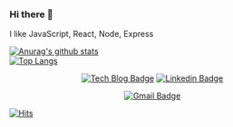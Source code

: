 ### Hi there 👋

I like JavaScript, React, Node, Express

<!--
https://github.com/anuraghazra/github-readme-stats
-->
[![Anurag's github stats](https://github-readme-stats.vercel.app/api?username=Yuni-Q&show_icons=true&title_color=fff&bg_color=000&icon_color=fff&hide_title=true&text_color=fff)](https://github.com/anuraghazra/github-readme-stats)
<br />
[![Top Langs](https://github-readme-stats.vercel.app/api/top-langs/?username=Yuni-Q&hide=html&layout=compact)](https://github.com/anuraghazra/github-readme-stats)

<div align=center>

  [![Tech Blog Badge](http://img.shields.io/badge/-Tech%20blog-black?style=flat-square&logo=github&link=http://yuni-q.github.io/)](http://yuni-q.github.io/) 
  [![Linkedin Badge](https://img.shields.io/badge/-LinkedIn-blue?style=flat-square&logo=Linkedin&logoColor=white&link=https://www.linkedin.com/in/yuni-q/)](https://www.linkedin.com/in/yuni-q/) 
  <!--
  [![Youtube Badge](https://img.shields.io/badge/Youtube-ff0000?style=flat-square&logo=youtube&link=https://www.youtube.com/channel/UC6cioPayJA8oYqMFtbpvZzw?view_as=subscriber)](https://www.youtube.com/channel/UC6cioPayJA8oYqMFtbpvZzw?view_as=subscriber) 
  [![Facebook Badge](https://img.shields.io/badge/-Facebook-1877f2?style=flat-square&logo=facebook&logoColor=white&link=https://www.facebook.com/yuniq/)](https://www.facebook.com/yuniq/) 
  [![Instagram Badge](https://img.shields.io/badge/-Instagram-dd2a7b?style=flat-square&logo=instagram&logoColor=white&link=https://www.instagram.com/yuni__q/)](https://www.instagram.com/yuni__q/) 
-->
  [![Gmail Badge](https://img.shields.io/badge/-Gmail-d14836?style=flat-square&logo=Gmail&logoColor=white&link=mailto:lyh6425@gmail.com)](mailto:lyh6425@gmail.com)

</div>



<!--
https://hits.seeyoufarm.com/
-->
[![Hits](https://hits.seeyoufarm.com/api/count/incr/badge.svg?url=https%3A%2F%2Fgithub.com%2FYuni-Q)](https://hits.seeyoufarm.com)


<!--
**Yuni-Q/Yuni-Q** is a ✨ _special_ ✨ repository because its `README.md` (this file) appears on your GitHub profile.

Here are some ideas to get you started:

- 🔭 I’m currently working on ...
- 🌱 I’m currently learning ...
- 👯 I’m looking to collaborate on ...
- 🤔 I’m looking for help with ...
- 💬 Ask me about ...
- 📫 How to reach me: ...
- 😄 Pronouns: ...
- ⚡ Fun fact: ...
-->
